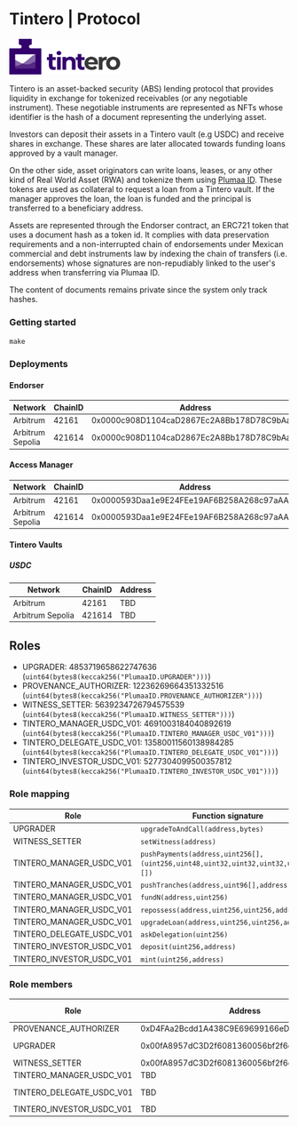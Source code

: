 # Tintero | Protocol

<img src="./images/logo.png" width="200" alt="Tintero Protocol">

Tintero is an asset-backed security (ABS) lending protocol that provides liquidity in exchange for tokenized receivables (or any negotiable instrument). These negotiable instruments are represented as NFTs whose identifier is the hash of a document representing the underlying asset.

Investors can deposit their assets in a Tintero vault (e.g USDC) and receive shares in exchange. These shares are later allocated towards funding loans approved by a vault manager.

On the other side, asset originators can write loans, leases, or any other kind of Real World Asset (RWA) and tokenize them using [Plumaa ID](https://plumaa.id). These tokens are used as collateral to request a loan from a Tintero vault. If the manager approves the loan, the loan is funded and the principal is transferred to a beneficiary address.

Assets are represented through the Endorser contract, an ERC721 token that uses a document hash as a token id. It complies with data preservation requirements and a non-interrupted chain of endorsements under Mexican commercial and debt instruments law by indexing the chain of transfers (i.e. endorsements) whose signatures are non-repudiably linked to the user's address when transferring via Plumaa ID.

The content of documents remains private since the system only track hashes.

### Getting started

```
make
```

### Deployments

#### Endorser

| Network          | ChainID | Address                                    |
| ---------------- | ------- | ------------------------------------------ |
| Arbitrum         | 42161   | 0x0000c908D1104caD2867Ec2A8Bb178D78C9bAaaa |
| Arbitrum Sepolia | 421614  | 0x0000c908D1104caD2867Ec2A8Bb178D78C9bAaaa |

#### Access Manager

| Network          | ChainID | Address                                    |
| ---------------- | ------- | ------------------------------------------ |
| Arbitrum         | 42161   | 0x0000593Daa1e9E24FEe19AF6B258A268c97aAAAa |
| Arbitrum Sepolia | 421614  | 0x0000593Daa1e9E24FEe19AF6B258A268c97aAAAa |

#### Tintero Vaults

##### USDC

| Network          | ChainID | Address |
| ---------------- | ------- | ------- |
| Arbitrum         | 42161   | TBD     |
| Arbitrum Sepolia | 421614  | TBD     |

## Roles

- UPGRADER: 4853719658622747636 (`uint64(bytes8(keccak256("PlumaaID.UPGRADER")))`)
- PROVENANCE_AUTHORIZER: 12236269664351332516 (`uint64(bytes8(keccak256("PlumaaID.PROVENANCE_AUTHORIZER")))`)
- WITNESS_SETTER: 5639234726794575539 (`uint64(bytes8(keccak256("PlumaaID.WITNESS_SETTER")))`)
- TINTERO_MANAGER_USDC_V01: 4691003184040892619 (`uint64(bytes8(keccak256("PlumaaID.TINTERO_MANAGER_USDC_V01")))`)
- TINTERO_DELEGATE_USDC_V01: 13580011560138984285 (`uint64(bytes8(keccak256("PlumaaID.TINTERO_DELEGATE_USDC_V01")))`)
- TINTERO_INVESTOR_USDC_V01: 5277304099500357812 (`uint64(bytes8(keccak256("PlumaaID.TINTERO_INVESTOR_USDC_V01")))`)

### Role mapping

| Role                      | Function signature                                                               | Selector | Target contract                            |
| ------------------------- | -------------------------------------------------------------------------------- | -------- | ------------------------------------------ |
| UPGRADER                  | `upgradeToAndCall(address,bytes)`                                                | 4f1ef286 | 0x0000c908D1104caD2867Ec2A8Bb178D78C9bAaaa |
| WITNESS_SETTER            | `setWitness(address)`                                                            | 0bc14f8b | 0x0000c908D1104caD2867Ec2A8Bb178D78C9bAaaa |
| TINTERO_MANAGER_USDC_V01  | `pushPayments(address,uint256[],(uint256,uint48,uint32,uint32,uint32,uint32)[])` | 69b24c8a | TBD                                        |
| TINTERO_MANAGER_USDC_V01  | `pushTranches(address,uint96[],address[])`                                       | 1589cd5e | TBD                                        |
| TINTERO_MANAGER_USDC_V01  | `fundN(address,uint256)`                                                         | ae527b8a | TBD                                        |
| TINTERO_MANAGER_USDC_V01  | `repossess(address,uint256,uint256,address)`                                     | d3b500cf | TBD                                        |
| TINTERO_MANAGER_USDC_V01  | `upgradeLoan(address,uint256,uint256,address)`                                   | c3aacfe3 | TBD                                        |
| TINTERO_DELEGATE_USDC_V01 | `askDelegation(uint256)`                                                         | 30adbaff | TBD                                        |
| TINTERO_INVESTOR_USDC_V01 | `deposit(uint256,address)`                                                       | 6e553f65 | TBD                                        |
| TINTERO_INVESTOR_USDC_V01 | `mint(uint256,address)`                                                          | 94bf804d | TBD                                        |

### Role members

| Role                      | Address                                    | Execution Delay |
| ------------------------- | ------------------------------------------ | --------------- |
| PROVENANCE_AUTHORIZER     | 0xD4FAa2Bcdd1A438C9E69699166eDc92E65954ED7 | 0               |
| UPGRADER                  | 0x00fA8957dC3D2f6081360056bf2f6d4b5f1a49aa | 259200 (3 days) |
| WITNESS_SETTER            | 0x00fA8957dC3D2f6081360056bf2f6d4b5f1a49aa | 0               |
| TINTERO_MANAGER_USDC_V01  | TBD                                        | 0               |
| TINTERO_DELEGATE_USDC_V01 | TBD                                        | 32200 (12 hrs)  |
| TINTERO_INVESTOR_USDC_V01 | TBD                                        | 0               |
